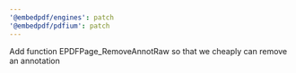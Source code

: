```yaml
---
'@embedpdf/engines': patch
'@embedpdf/pdfium': patch
---
```


Add function EPDFPage_RemoveAnnotRaw so that we cheaply can remove an annotation
